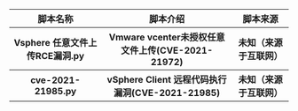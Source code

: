 <table>
<tr>
    <th>脚本名称</th>
    <th>脚本介绍</th>
    <th>脚本来源</th>
</tr>
<tr>
    <th>Vsphere 任意文件上传RCE漏洞.py</th>
    <th>Vmware vcenter未授权任意文件上传(CVE-2021-21972)</th>
    <th>未知（来源于互联网）</th>
</tr>
<tr>
    <th>cve-2021-21985.py</th>
    <th>vSphere Client 远程代码执行漏洞(CVE-2021-21985)</th>
    <th>未知（来源于互联网）</th>
</tr>

